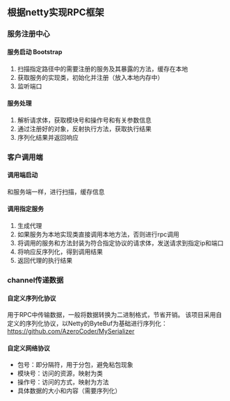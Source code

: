 ## 根据netty实现RPC框架

### 服务注册中心
#### 服务启动 Bootstrap
1. 扫描指定路径中的需要注册的服务及其暴露的方法，缓存在本地
2. 获取服务的实现类，初始化并注册（放入本地内存中）
3. 监听端口

#### 服务处理
1. 解析请求体，获取模块号和操作号和有关参数信息
2. 通过注册好的对象，反射执行方法，获取执行结果
3. 序列化结果并返回响应

### 客户调用端
#### 调用端启动
和服务端一样，进行扫描，缓存信息

#### 调用指定服务
1. 生成代理
2. 如果服务为本地实现类直接调用本地方法，否则进行rpc调用
3. 将调用的服务和方法封装为符合指定协议的请求体，发送请求到指定ip和端口
4. 将响应反序列化，得到调用结果
5. 返回代理的执行结果

### channel传递数据
#### 自定义序列化协议
用于RPC中传输数据，一般将数据转换为二进制格式，节省开销。
该项目采用自定义的序列化协议，以Netty的ByteBuf为基础进行序列化：https://github.com/AzeroCoder/MySerializer
#### 自定义网络协议
- 包号：即分隔符，用于分包，避免粘包现象
- 模块号：访问的资源，映射为类
- 操作号：访问的方式，映射为方法
- 具体数据的大小和内容（需要序列化）
